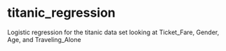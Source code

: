 # titanic_regression
Logistic regression for the titanic data set looking at Ticket_Fare, Gender, Age, and Traveling_Alone
